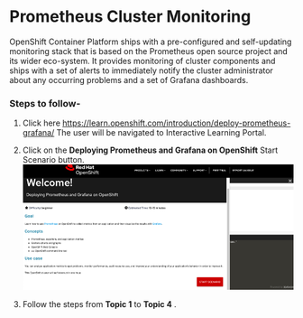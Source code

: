 
# Prometheus Cluster Monitoring

OpenShift Container Platform ships with a pre-configured and self-updating monitoring stack that is based on the Prometheus open source project and its wider eco-system.
It provides monitoring of cluster components and ships with a set of alerts to immediately notify the cluster administrator about any occurring problems and a set of Grafana dashboards.

### Steps to follow-

1) Click here https://learn.openshift.com/introduction/deploy-prometheus-grafana/
The user will be navigated to Interactive Learning Portal.

2) Click on the **Deploying Prometheus and Grafana on OpenShift** Start Scenario button.
![Welcome](images/pic4.png)

3) Follow the steps from **Topic 1** to **Topic 4** .
